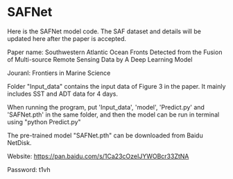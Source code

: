 # SAFNet
Here is the SAFNet model code. The SAF dataset and details will be updated here after the paper is accepted.

Paper name: Southwestern Atlantic Ocean Fronts Detected from the Fusion of Multi-source Remote Sensing Data by A Deep Learning Model

Jouranl: Frontiers in Marine Science

Folder "Input_data" contains the input data of Figure 3 in the paper. It mainly includes SST and ADT data for 4 days.

When running the program, put 'Input_data', 'model', 'Predict.py' and 'SAFNet.pth' in the same folder, and then the model can be run in terminal using "python Predict.py"

The pre-trained model "SAFNet.pth" can be downloaded from Baidu NetDisk.

Website: https://pan.baidu.com/s/1Ca23cOzeIJYWOBcr33ZtNA

Password: t1vh


